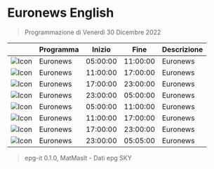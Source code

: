 # Euronews English
> Programmazione di Venerdì 30 Dicembre 2022

||Programma|Inizio|Fine|Descrizione|
|---|---|---|---|---|
|![Icon](https://guidatv.sky.it/uuid/News_Cover_HavWCIHQw.png)|Euronews|05:00:00|11:00:00|Euronews
|![Icon](https://guidatv.sky.it/uuid/News_Cover_HavWCIHQw.png)|Euronews|11:00:00|17:00:00|Euronews
|![Icon](https://guidatv.sky.it/uuid/News_Cover_HavWCIHQw.png)|Euronews|17:00:00|23:00:00|Euronews
|![Icon](https://guidatv.sky.it/uuid/News_Cover_HavWCIHQw.png)|Euronews|23:00:00|05:00:00|Euronews
|![Icon](https://guidatv.sky.it/uuid/News_Cover_HavWCIHQw.png)|Euronews|05:00:00|11:00:00|Euronews
|![Icon](https://guidatv.sky.it/uuid/News_Cover_HavWCIHQw.png)|Euronews|11:00:00|17:00:00|Euronews
|![Icon](https://guidatv.sky.it/uuid/News_Cover_HavWCIHQw.png)|Euronews|17:00:00|23:00:00|Euronews
|![Icon](https://guidatv.sky.it/uuid/News_Cover_HavWCIHQw.png)|Euronews|23:00:00|05:05:00|Euronews



 > epg-it 0.1.0, MatMasIt - Dati epg SKY